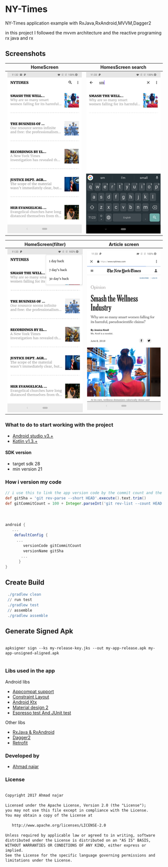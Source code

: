 # NY-Times
NY-Times application example with RxJava,RxAndroid,MVVM,Dagger2

in this project I followed the mvvm architecture and the reactive programing rx java and rx

Screenshots
-----------

HomeScreen                 |  HomesScreen search
:-------------------------:|:-------------------------:
<img src="/images/img1.png" width="250">  |  <img src="/images/img2.png" width="250">

HomeScreen(filter)         |  Article screen
:-------------------------:|:-------------------------:
<img src="/images/img3.png" width="250">  |  <img src="/images/img4.png" width="250">




### What to do to start working with the project 
- [Android studio v3.+](https://developer.android.com/studio/)
- [Kotlin v1.3.+](https://kotlinlang.org/docs/reference/)

#### SDK version

 * target sdk 28
 * min version 21
 
 
### How i version my code 

```gradle
// i use this to link the app version code by the commit count and the version name by the commit number
def gitSha = 'git rev-parse --short HEAD'.execute().text.trim()
def gitCommitCount = 100 + Integer.parseInt('git rev-list --count HEAD'.execute().text.trim())



android {
   ...
    defaultConfig {
     ...
        versionCode gitCommitCount
        versionName gitSha
       ... 
      }
}

``` 

Create Build 
------------
```gradle
 ./gradlew clean
 // run test
 ./gradlew test 
 // assemble
 ./gradlew assemble 
```


Generate Signed Apk
-------------------

```jvm

apksigner sign --ks my-release-key.jks --out my-app-release.apk my-app-unsigned-aligned.apk


```
 

### Libs used in the app

   Android libs
   * [Appcompat support](https://developer.android.com/topic/libraries/support-library/revisions)
   * [Constraint Layout](https://developer.android.com/topic/libraries/support-library/revisions)
   * [Android Ktx](https://developer.android.com/kotlin/ktx) 
   * [Material design 2](https://material.io/develop/android/)
   * [Espresso test And JUnit test](https://developer.android.com/topic/libraries/support-library/revisions) 
   
   Other libs 
   * [RxJava & RxAndroid](https://github.com/ReactiveX/RxJava)
   * [Dagger2](https://github.com/google/dagger)
   * [Retrofit](https://square.github.io/retrofit/)
    

### Developed by 

   * [Ahmad najar](https://github.com/a-najar)


### License

```text

Copyright 2017 Ahmad najar

Licensed under the Apache License, Version 2.0 (the "License");
you may not use this file except in compliance with the License.
You may obtain a copy of the License at

   http://www.apache.org/licenses/LICENSE-2.0

Unless required by applicable law or agreed to in writing, software
distributed under the License is distributed on an "AS IS" BASIS,
WITHOUT WARRANTIES OR CONDITIONS OF ANY KIND, either express or implied.
See the License for the specific language governing permissions and
limitations under the License.

```